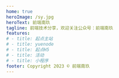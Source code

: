 ```yaml
---
home: true
heroImage: /sy.jpg
heroText: 前端南玖
tagline: 前端技术分享，欢迎关注公众号：前端南玖
features:
# - title: 起点主站
# - title: yuenode
# - title: 起点H5
# - title: 活动
# - title: 小程序
footer: Copyright 2023 © 前端南玖
---
```

